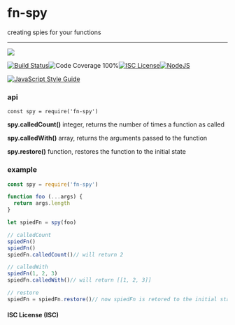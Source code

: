 # fn-spy

creating spies for your functions

----
<a href="https://nodei.co/npm/fn-spy/"><img src="https://nodei.co/npm/fn-spy.png?downloads=true"></a>

[![Build Status](https://img.shields.io/badge/build-passing-brightgreen.svg?style=flat-square)](https://travis-ci.org/joaquimserafim/fn-spy)![Code Coverage 100%](https://img.shields.io/badge/code%20coverage-100%25-green.svg?style=flat-square)[![ISC License](https://img.shields.io/badge/license-ISC-blue.svg?style=flat-square)](https://github.com/joaquimserafim/fn-spy/blob/master/LICENSE)[![NodeJS](https://img.shields.io/badge/node-6.1.x-brightgreen.svg?style=flat-square)](https://github.com/joaquimserafim/fn-spy/blob/master/package.json#L38)

[![JavaScript Style Guide](https://cdn.rawgit.com/feross/standard/master/badge.svg)](https://github.com/feross/standard)


### api
`const spy = require('fn-spy')`

**spy.calledCount()** integer, returns the number of times a function as called

**spy.calledWith()** array, returns the arguments passed to the function

**spy.restore()** function, restores the function to the initial state


### example

```js
const spy = require('fn-spy')

function foo (...args) {
  return args.length
}

let spiedFn = spy(foo)

// calledCount
spiedFn()
spiedFn()
spiedFn.calledCount()// will return 2

// calledWith
spiedFn(1, 2, 3)
spiedFn.calledWith()// will return [[1, 2, 3]]

// restore
spiedFn = spiedFn.restore()// now spiedFn is retored to the initial state
```


#### ISC License (ISC)
